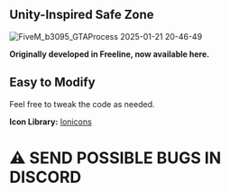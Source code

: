 ## Unity-Inspired Safe Zone
![FiveM_b3095_GTAProcess 2025-01-21 20-46-49](https://github.com/user-attachments/assets/e300c60d-8bb5-4ff2-b760-0e5d14b0877b)

**Originally developed in Freeline, now available here.**

## Easy to Modify
Feel free to tweak the code as needed.

**Icon Library:**
[Ionicons](https://ionic.io/ionicons)

# ⚠️ SEND POSSIBLE BUGS IN DISCORD
